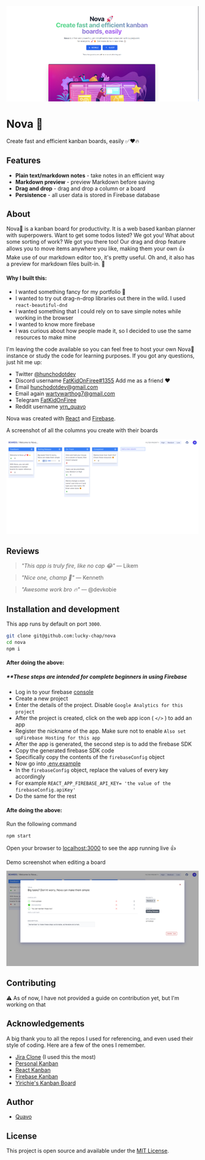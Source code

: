 

![Screenshot](./src/assets/screenshot-1.png)



# Nova 🚀
Create fast and efficient kanban boards, easily ✅❤️🔥

## Features

- **Plain text/markdown notes** - take notes in an efficient way
- **Markdown preview** - preview Markdown before saving
- **Drag and drop** - drag and drop a column or a board
- **Persistence** - all user data is stored in Firebase database


## About


Nova🚀 is a kanban board for productivity. It is a web based kanban planner with superpowers. Want to get some todos listed? We got you! What about some sorting of work? We got you there too!
Our drag and drop feature allows you to move items anywhere you like, making them your own 👍
Make use of our markdown editor too, it's pretty useful. Oh and, it also has a preview for markdown files built-in. 🤯

#### Why  I built this:

- I wanted something fancy for my portfolio 🤩
- I wanted to try out drag-n-drop libraries out there in the wild. I used `react-beautiful-dnd`
- I wanted something that I could rely on to save simple notes while working in the browser
- I wanted to know more firebase
- I was curious about how people made it, so I decided to use the same resources to make mine

I'm leaving the code available so you can feel free to host your own Nova🚀 instance or study the code for learning purposes. If you got any questions, just hit me up:

- Twitter [@hunchodotdev](https://twitter.com/hunchodotdev)
- Discord username [FatKidOnFiree#1355](FatKidOnFiree#1355) Add me as a friend ❤️
- Email [hunchodotdev@gmail.com](mailto:hunchodotdev@gmail.com)
- Email again [wartywarthog7@gmail.com](wartywarthog7@gmail.com)
- Telegram [FatKidOnFiree](https://t.me/FatKidOnFiree)
- Reddit username [yrn_quavo](yrn_quavo)

Nova was created with [React](https://reactjs.org) and [Firebase](https://firebase.google.com).


A screenshot of all the columns you create with their boards

![Screenshot](./src/assets/screenshot-3.png)

## Reviews

> _"This app is truly fire, like no cap 😂"_ — Likem

> _"Nice one, champ 🤝"_ — Kenneth

> _"Awesome work bro 🔥"_ — @devkobie 



## Installation and development

This app runs by default on port `3000`. 


```bash
git clone git@github.com:lucky-chap/nova
cd nova
npm i
```

#### After doing the above:
##### **These steps are intended for complete beginners in using Firebase
- Log in to your firebase [console](https://console.firebase.google.com)
- Create a new project
- Enter the details of the project. Disable `Google Analytics for this project` 
- After the project is created, click on the web app icon ( `</>` ) to add an app
- Register the nickname of the app. Make sure not to enable `Also set upFirebase Hosting for this app`
- After the app is generated, the second step is to add the firebase SDK
- Copy the generated firebase SDK code
- Specifically copy the contents of the `firebaseConfig` object
- Now go into [.env.example](./.env.example)
- In the `firebaseConfig` object, replace the values of every key accordingly
- For example `REACT_APP_FIREBASE_API_KEY= 'the value of the firebaseConfig.apiKey'`
- Do the same for the rest

#### Afte doing the above:
Run the following command

```bash
npm start
```

Open your browser to [localhost:3000](http://localhost:3000) to see the app running live 👍

Demo screenshot when editing a board

![Screenshot](./src/assets/screenshot-4.png)

## Contributing

⚠️ As of now, I have not provided a guide on contribution yet, but I'm working on that




## Acknowledgements

A big thank you to all the repos I used for referencing, and even used their style of coding. Here are a few of the ones I remember.


- [Jira Clone](https://github.com/oldboyxx/jira_clone?ref=bestofreactjs.com) (I used this the most)
- [Personal Kanban](https://github.com/nishantpainter/personal-kanban)
- [React Kanban](https://github.com/asseinfo/react-kanban)
- [Firebase Kanban](https://github.com/FixterGeek/firebase-dnd-kanban)
- [Yirichie's Kanban Board](https://github.com/yirichie/kanban-board)

## Author

- [Quavo](https://www.github.com/lucky-chap)

## License

This project is open source and available under the [MIT License](./LICENSE.txt).
